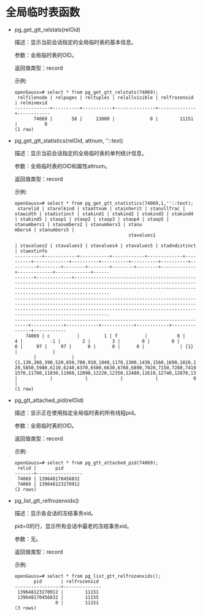 # 全局临时表函数<a name="ZH-CN_TOPIC_0267354430"></a>

-   pg\_get\_gtt\_relstats\(relOid\)

    描述：显示当前会话指定的全局临时表的基本信息。

    参数：全局临时表的OID。

    返回值类型：record

    示例:

    ```
    openGauss=# select * from pg_get_gtt_relstats(74069);
     relfilenode | relpages | reltuples | relallvisible | relfrozenxid | relminmxid 
    -------------+----------+-----------+---------------+--------------+------------
           74069 |       58 |     13000 |             0 |        11151 |          0
    (1 row)
    ```


-   pg\_get\_gtt\_statistics\(relOid, attnum, ''::text\)

    描述：显示当前会话指定的全局临时表的单列统计信息。

    参数：全局临时表的OID和属性attnum。

    返回值类型：record

    示例:

    ```
    openGauss=# select * from pg_get_gtt_statistics(74069,1,''::text);
     starelid | starelkind | staattnum | stainherit | stanullfrac | stawidth | stadistinct | stakind1 | stakind2 | stakind3 | stakind4 | stakind5 | staop1 | staop2 | staop3 | staop4 | staop5 | stanumbers1 | stanumbers2 | stanumbers3 | stanu
    mbers4 | stanumbers5 |                                                                                                                                                                                                                      
                                              stavalues1                                                                                                                                                                                        
                                                                            | stavalues2 | stavalues3 | stavalues4 | stavalues5 | stadndistinct | staextinfo 
    ----------+------------+-----------+------------+-------------+----------+-------------+----------+----------+----------+----------+----------+--------+--------+--------+--------+--------+-------------+-------------+-------------+------
    -------+-------------+----------------------------------------------------------------------------------------------------------------------------------------------------------------------------------------------------------------------
    --------------------------------------------------------------------------------------------------------------------------------------------------------------------------------------------------------------------------------------------
    ------------------------------------------------------------------------+------------+------------+------------+------------+---------------+------------
        74069 | c          |         1 | f          |           0 |        4 |          -1 |        2 |        3 |        0 |        0 |        0 |     97 |     97 |      0 |      0 |      0 |             | {1}         |             |      
           |             | {1,130,260,390,520,650,780,910,1040,1170,1300,1430,1560,1690,1820,1950,2080,2210,2340,2470,2600,2730,2860,2990,3120,3250,3380,3510,3640,3770,3900,4030,4160,4290,4420,4550,4680,4810,4940,5070,5200,5330,5460,5590,57
    20,5850,5980,6110,6240,6370,6500,6630,6760,6890,7020,7150,7280,7410,7540,7670,7800,7930,8060,8190,8320,8450,8580,8710,8840,8970,9100,9230,9360,9490,9620,9750,9880,10010,10140,10270,10400,10530,10660,10790,10920,11050,11180,11310,11440,1
    1570,11700,11830,11960,12090,12220,12350,12480,12610,12740,12870,13000} |            |            |            |            |             0 | 
    (1 row)
    ```


-   pg\_gtt\_attached\_pid\(relOid\)

    描述：显示正在使用指定全局临时表的所有线程pid。

    参数：全局临时表的OID。

    返回值类型：record

    示例:

    ```
    openGauss=# select * from pg_gtt_attached_pid(74069);
     relid |       pid       
    -------+-----------------
     74069 | 139648170456832
     74069 | 139648123270912
    (2 rows)
    ```


-   pg\_list\_gtt\_relfrozenxids\(\)

    描述：显示各会话的冻结事务xid。

    pid=0的行，显示所有会话中最老的冻结事务xid。

    参数：无。

    返回值类型：record

    示例:

    ```
    openGauss=# select * from pg_list_gtt_relfrozenxids();
           pid       | relfrozenxid 
    -----------------+--------------
     139648123270912 |        11151
     139648170456832 |        11155
                   0 |        11151
    (3 rows)
    ```


